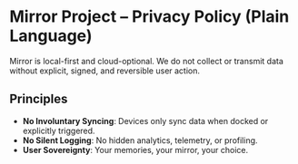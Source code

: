 # Mirror Project – Privacy Policy (Plain Language)

Mirror is local-first and cloud-optional. We do not collect or transmit data without explicit, signed, and reversible user action.

## Principles

- **No Involuntary Syncing**: Devices only sync data when docked or explicitly triggered.
- **No Silent Logging**: No hidden analytics, telemetry, or profiling.
- **User Sovereignty**: Your memories, your mirror, your choice.
  

